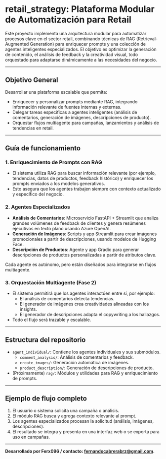 # retail_strategy: Plataforma Modular de Automatización para Retail

Este proyecto implementa una arquitectura modular para automatizar procesos clave en el sector retail, combinando técnicas de RAG (Retrieval-Augmented Generation) para enriquecer prompts y una colección de agentes inteligentes especializados. El objetivo es optimizar la generación de contenido, el análisis de feedback y la creatividad visual, todo orquestado para adaptarse dinámicamente a las necesidades del negocio.

---

## Objetivo General

Desarrollar una plataforma escalable que permita:
- Enriquecer y personalizar prompts mediante RAG, integrando información relevante de fuentes internas y externas.
- Delegar tareas específicas a agentes inteligentes (análisis de comentarios, generación de imágenes, descripciones de producto).
- Orquestar flujos multiagente para campañas, lanzamientos y análisis de tendencias en retail.

---

## Guía de funcionamiento

### 1. Enriquecimiento de Prompts con RAG
- El sistema utiliza RAG para buscar información relevante (por ejemplo, tendencias, datos de productos, feedback histórico) y enriquecer los prompts enviados a los modelos generativos.
- Esto asegura que los agentes trabajen siempre con contexto actualizado y específico del negocio.

### 2. Agentes Especializados
- **Análisis de Comentarios**: Microservicio FastAPI + Streamlit que analiza grandes volúmenes de feedback de clientes y genera resúmenes ejecutivos en texto plano usando Azure OpenAI.
- **Generación de Imágenes**: Scripts y app Streamlit para crear imágenes promocionales a partir de descripciones, usando modelos de Hugging Face.
- **Descripción de Productos**: Agente y app Gradio para generar descripciones de productos personalizadas a partir de atributos clave.

Cada agente es autónomo, pero están diseñados para integrarse en flujos multiagente.

### 3. Orquestación Multiagente (Fase 2)
- El sistema permitirá que los agentes interactúen entre sí, por ejemplo:
    - El análisis de comentarios detecta tendencias.
    - El generador de imágenes crea creatividades alineadas con los insights.
    - El generador de descripciones adapta el copywriting a los hallazgos.
- Todo el flujo será trazable y escalable.

---

## Estructura del repositorio

- `agent_individual/`: Contiene los agentes individuales y sus submódulos.
    - `comment_analysis/`: Análisis de comentarios y feedback.
    - `create_images/`: Generación automática de imágenes.
    - `product_description/`: Generación de descripciones de producto.
- (Próximamente) `rag/`: Módulos y utilidades para RAG y enriquecimiento de prompts.

---

## Ejemplo de flujo completo

1. El usuario o sistema solicita una campaña o análisis.
2. El módulo RAG busca y agrega contexto relevante al prompt.
3. Los agentes especializados procesan la solicitud (análisis, imágenes, descripciones).
4. El resultado se integra y presenta en una interfaz web o se exporta para uso en campañas.

---

**Desarrollado por Ferx096 / contacto: fernandocabrerabrz@gmail.com.**
